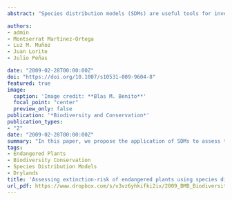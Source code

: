 ```yaml
---
abstract: "Species distribution models (SDMs) are useful tools for investigating rare and endangered species as well as the environmental variables affecting them. In this paper, we propose the application of SDMs to assess the extinction-risk of plant species in relation to the spread of greenhouses in a Mediterranean landscape, where habitat depletion is one of the main causes of biodiversity loss. For this purpose, presence records of the model species (Linaria nigricans, a endemic and threatened species) and the greenhouses, a dataset of environmental variables, and different only presence-based modelling algorithms (Bioclim, Domain, GARP, MaxEnt and ENFA) were used to build SDMs for L. nigricans as well as for greenhouses. To evaluate the models a modified approach of the area-under-curve ROC was applied. Combining the most accurate models, we generated an extinction-risk model of L. nigricans populations, which enabled us to assess the sustainability of the most threatened populations. Our results show that is possible to model greenhouses spreading as a “biological invasion”. The procedure explained and used in this work is quite novel, and offers an objective spatial criterion intended for the management of natural resources and for the conservation of the biodiversity in areas threatened by habitat depletion processes as particular as greenhouses expansion."

authors:
- admin
- Montserrat Martínez-Ortega
- Luz M. Muñoz
- Juan Lorite
- Julio Peñas

date: "2009-02-28T00:00:00Z"
doi: "https://doi.org/10.1007/s10531-009-9604-8"
featured: true
image:
  caption: 'Image credit: **Blas M. Benito**'
  focal_point: "center"
  preview_only: false
publication: '*Biodiversity and Conservation*'
publication_types:
- "2"
date: "2009-02-28T00:00:00Z"
summary: "In this paper, we propose the application of SDMs to assess the extinction-risk of plant species in relation to the spread of greenhouses in a Mediterranean landscape, where habitat depletion is one of the main causes of biodiversity loss."
tags:
- Endangered Plants
- Biodiversity Conservation
- Species Distribution Models
- Drylands
title: 'Assessing extinction-risk of endangered plants using species distribution models: a case study of habitat depletion caused by the spread of greenhouses'
url_pdf: https://www.dropbox.com/s/v3vz6yhkifki2ix/2009_BMB_Biodiversity_and_Conservation.pdf?dl=1
---
```


